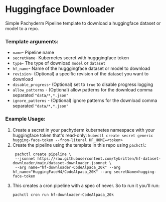 # Huggingface Downloader

Simple Pachyderm Pipeline template to download a huggingface dataset or model to a repo.

### Template arguments:
* `name`- Pipeline name
* `secretName`- Kubernetes secret with hugggingface token
* `type`- The type of download `model` or `dataset`
* `hf_name`- Name of the hugggingface dataset or model to download
* `revision`- (Optional) a specific revision of the dataset you want to download
* `disable_progress`- (Optional) set to `true` to disable progress logging
* `allow_patterns` - (Optional) allow patterns for the download comma separated `"data/*,*.json"`
* `ignore_patterns` - (Optional) ignore patterns for the download comma separated `"data/*,*.json"`

### Example Usage:

1. Create a secret in your pachyderm kubernetes namespace with your huggingface token that's read-only:
   `kubectl create secret generic hugging-face-token --from-literal HF_HOME=<token>`
2. Create the pipeline using the template in this repo using `pachctl`:
    ```
     pachctl create pipeline \
     --jsonnet https://raw.githubusercontent.com/tybritten/hf-dataset-downloader/main/dataset-downloader.jsonnet \
     --arg name="hf-downloader-CodeAlpaca_20k" --arg hf_name="HuggingFaceH4/CodeAlpaca_20K" --arg secretName=hugging-face-token
   ```
3. This creates a cron pipeline with a spec of never. So to run it you'll run:
   ```
   pachctl cron run hf-downloader-CodeAlpaca_20k
   ```
